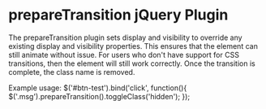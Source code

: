 # prepareTransition jQuery Plugin

The prepareTransition plugin sets display and visibility to override any existing
display and visibility properties. This ensures that the element can still animate
without issue. For users who don't have support for CSS transitions, then the 
element will still work correctly. Once the transition is complete, the class name
is removed.

Example usage:
    $('#btn-test').bind('click', function(){
        $('.msg').prepareTransition().toggleClass('hidden');
    });

